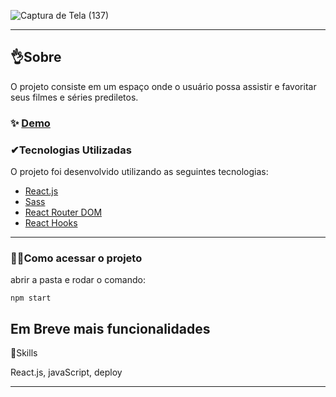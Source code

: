 

![Captura de Tela (137)](https://github.com/FagnerCarrena/cinema/assets/104034694/5a74dcb5-15c8-4104-924b-4ae893d94fb9)


---
##   👌Sobre
O projeto consiste em um espaço onde o usuário possa assistir e favoritar seus filmes e séries prediletos.

### ✨ [Demo](https://cinema-henna-sigma.vercel.app/)

###  ✔Tecnologias Utilizadas
O projeto foi desenvolvido utilizando as seguintes tecnologias:
- [React.js](https://www.alura.com.br/)
- [Sass](https://www.alura.com.br/)
- [React Router DOM](https://reactrouter.com/)
- [React Hooks](https://reactjs.org/docs/hooks-intro.html)


---
###    🐱‍🏍Como acessar o projeto
abrir a pasta e
rodar o comando:

```
npm start

```



##     Em Breve mais funcionalidades




🦾Skills

 React.js, javaScript, deploy



---

